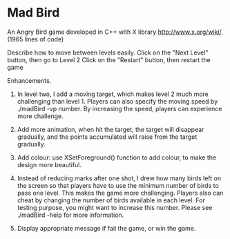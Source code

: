 Mad Bird
=========

An Angry Bird game developed in C++ with X library http://www.x.org/wiki/. (1965 lines of code)

Describe how to move between levels easily.
Click on the "Next Level" button, then go to Level 2
Click on the "Restart" button, then restart the game 

Enhancements.

1. In level two, I add a moving target, which makes level 2 much more 
challenging than level 1. Players can also specify the moving speed 
by ./madBird -vp number. By increasing the speed, players can experience
more challenge.

2. Add more animation, when hit the target, the target will
disappear gradually, and the points accumulated will raise
from the target gradually.

3. Add colour: use XSetForeground() function to add colour,
to make the design more beautiful.

4. Instead of reducing marks after one shot, I drew how many birds left on
the screen so that players have to use the minimum number of
birds to pass one level. This makes the game more
challenging. Players also can cheat by changing the number
of birds available in each level. For testing purpose, you
might want to increase this number. Please see ./madBird -help for
more information.

5. Display appropriate message if fail the game, or win the game.
